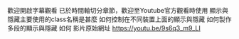 歡迎開啟字幕觀看
已於時間軸切分章節，歡迎至Youtube官方觀看時使用
顯示與隱藏主要使用的class名稱是甚麼
如何控制在不同裝置上面的顯示與隱藏
如何製作多段的顯示與隱藏
如何
影片原始網址 https://youtu.be/9s6q3_m9_LI
